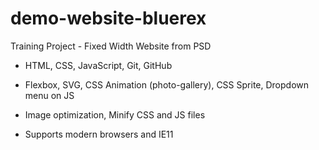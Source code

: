 # demo-website-bluerex

Training Project - Fixed Width Website from PSD

- HTML, CSS, JavaScript, Git, GitHub

- Flexbox, SVG, CSS Animation (photo-gallery), CSS Sprite, Dropdown menu on JS

- Image optimization, Minify CSS and JS files

- Supports modern browsers and IE11
